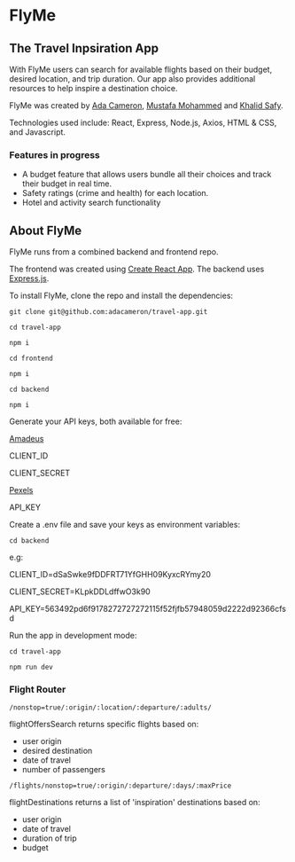 # FlyMe

## The Travel Inpsiration App

With FlyMe users can search for available flights based on their budget, desired location, and trip duration. Our app also provides additional resources to help inspire a destination choice. 
 
FlyMe was created by [Ada Cameron](https://github.com/adacameron), [Mustafa Mohammed](https://github.com/mustafamohamed-web) and [Khalid Safy](https://github.com/DaXian88).

Technologies used include: React, Express, Node.js, Axios, HTML & CSS, and Javascript.  

### Features in progress
<ul> 
    <li>A budget feature that allows users bundle all their choices and track their budget in real time.</li>
    <li>Safety ratings (crime and health) for each location.</li>
     <li>Hotel and activity search functionality</li>

</ul>

## About FlyMe

FlyMe runs from a combined backend and frontend repo.

The frontend was created using [Create React App](https://github.com/facebook/create-react-app).
The backend uses [Express.js](https://expressjs.com/).

To install FlyMe, clone the repo and install the dependencies:

`git clone git@github.com:adacameron/travel-app.git`

`cd travel-app`

`npm i`


`cd frontend`

`npm i`


`cd backend`

`npm i`

Generate your API keys, both available for free:

[Amadeus](https://developers.amadeus.com/get-started/get-started-with-self-service-apis-335)

CLIENT_ID

CLIENT_SECRET

[Pexels](https://www.pexels.com/api/)

API_KEY

Create a .env file and save your keys as environment variables:

`cd backend`

e.g: 

CLIENT_ID=dSaSwke9fDDFRT71YfGHH09KyxcRYmy20

CLIENT_SECRET=KLpkDDLdffwO3k90

API_KEY=563492pd6f9178272727272115f52fjfb57948059d2222d92366cfsd

Run the app in development mode:

`cd travel-app`

`npm run dev`

### Flight Router
`/nonstop=true/:origin/:location/:departure/:adults/`

flightOffersSearch returns specific flights based on:
- user origin
- desired destination
- date of travel
- number of passengers

`/flights/nonstop=true/:origin/:departure/:days/:maxPrice`

flightDestinations returns a list of 'inspiration' destinations based on:
- user origin
- date of travel
- duration of trip
- budget